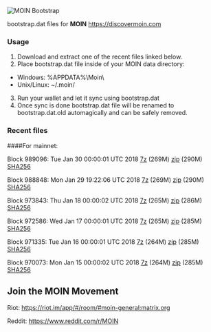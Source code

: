 ![MOIN Bootstrap](https://i.imgur.com/KjM1jMp.jpg)

bootstrap.dat files for **MOIN** https://discovermoin.com

### Usage

1. Download and extract one of the recent files linked below.
2. Place bootstrap.dat file inside of your MOIN data directory:
 - Windows: %APPDATA%\Moin\
 - Unix/Linux: ~/.moin/
3. Run your wallet and let it sync using bootstrap.dat
4. Once sync is done bootstrap.dat file will be renamed to bootstrap.dat.old automagically and can be safely removed.


### Recent files

####For mainnet:

Block 989096: Tue Jan 30 00:00:01 UTC 2018 [7z](https://transfer.sh/FyJlj/bootstrap.dat.20180130.7z) (269M) [zip](https://transfer.sh/NQZeq/bootstrap.dat.20180130.zip) (290M) [SHA256](https://transfer.sh/bRClI/sha256.txt)

Block 988848: Mon Jan 29 19:22:06 UTC 2018 [7z](https://transfer.sh/u5IIl/bootstrap.dat.20180129.7z) (269M) [zip](https://transfer.sh/oIIqQ/bootstrap.dat.20180129.zip) (290M) [SHA256](https://transfer.sh/uYd4H/sha256.txt)

Block 973843: Thu Jan 18 00:00:02 UTC 2018 [7z](https://transfer.sh/WB0OR/bootstrap.dat.20180118.7z) (265M) [zip](https://transfer.sh/siYqa/bootstrap.dat.20180118.zip) (286M) [SHA256](https://transfer.sh/KLtLL/sha256.txt)

Block 972586: Wed Jan 17 00:00:01 UTC 2018 [7z](https://transfer.sh/gBUtK/bootstrap.dat.20180117.7z) (265M) [zip](https://transfer.sh/u5FWZ/bootstrap.dat.20180117.zip) (285M) [SHA256](https://transfer.sh/mVvwi/sha256.txt)

Block 971335: Tue Jan 16 00:00:01 UTC 2018 [7z](https://transfer.sh/8bOFb/bootstrap.dat.20180116.7z) (264M) [zip](https://transfer.sh/k5eIz/bootstrap.dat.20180116.zip) (285M) [SHA256](https://transfer.sh/7UPN3/sha256.txt)

Block 970073: Mon Jan 15 00:00:02 UTC 2018 [7z](https://transfer.sh/uDyVl/bootstrap.dat.20180115.7z) (264M) [zip](https://transfer.sh/PjD8/bootstrap.dat.20180115.zip) (285M) [SHA256](https://transfer.sh/umFJb/sha256.txt)

## Join the MOIN Movement

Riot: https://riot.im/app/#/room/#moin-general:matrix.org

Reddit: https://www.reddit.com/r/MOIN
